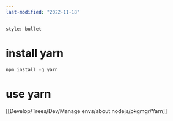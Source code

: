 ```yaml
---
last-modified: "2022-11-18"
---
```

```toc
style: bullet
```
# install yarn
```shell
npm install -g yarn
```

# use yarn
[[Develop/Trees/Dev/Manage envs/about nodejs/pkgmgr/Yarn]]